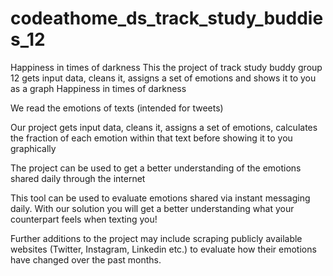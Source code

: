 # codeathome_ds_track_study_buddies_12
Happiness in times of darkness
This the project of track study buddy group 12 gets input data, cleans it, assigns a set of emotions and shows it to you as a graph
Happiness in times of darkness

We read the emotions of texts (intended for tweets)

Our project gets input data, cleans it, assigns a set of emotions, calculates the fraction of each emotion within that text before showing it to you graphically

The project can be used to get a better understanding of the emotions shared daily through the internet

This tool can be used to evaluate emotions shared via instant messaging daily. With our solution you will get a better understanding what your counterpart feels when texting you!

Further additions to the project may include scraping publicly available websites (Twitter, Instagram, Linkedin etc.) to evaluate how their emotions have changed over the past months.
